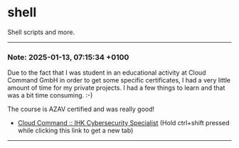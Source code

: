 # shell
Shell scripts and more.

---

### Note: 2025-01-13, 07:15:34 +0100
Due to the fact that I was student in an educational activity at Cloud Command GmbH in order to get some specific certificates, I had a very little amount of time for my private projects. I had a few things to learn and that was a bit time consuming. :-)

The course is AZAV certified and was really good!

- [Cloud Command :: IHK Cybersecurity Specialist](https://start.cloud-command.de/cyber-security/) (Hold ctrl+shift pressed while clicking this link to get a new tab)

---
